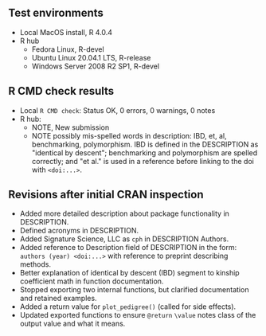 ## Test environments

- Local MacOS install, R 4.0.4
- R hub
    - Fedora Linux, R-devel
    - Ubuntu Linux 20.04.1 LTS, R-release
    - Windows Server 2008 R2 SP1, R-devel

## R CMD check results

- Local `R CMD check`: Status OK, 0 errors, 0 warnings, 0 notes
- R hub: 
    - NOTE, New submission
    - NOTE possibly mis-spelled words in description: IBD, et, al, benchmarking, polymorphism. IBD is defined in the DESCRIPTION as "identical by descent"; benchmarking and polymorphism are spelled correctly; and "et al." is used in a reference before linking to the doi with `<doi:...>`.

## Revisions after initial CRAN inspection

- Added more detailed description about package functionality in DESCRIPTION.
- Defined acronyms in DESCRIPTION.
- Added Signature Science, LLC as `cph` in DESCRIPTION Authors.
- Added reference to Description field of DESCRIPTION in the form: `authors (year) <doi:...>` with reference to preprint describing methods.
- Better explanation of identical by descent (IBD) segment to kinship coefficient math in function documentation.
- Stopped exporting two internal functions, but clarified documentation and retained examples.
- Added a return value for `plot_pedigree()` (called for side effects).
- Updated exported functions to ensure `@return` `\value` notes class of the output value and what it means.

